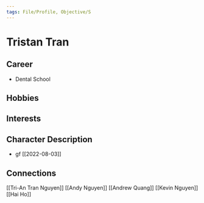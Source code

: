 ```yaml
---
tags: File/Profile, Objective/S
---
```


# Tristan Tran

## Career
- Dental School

## Hobbies


## Interests


## Character Description
- gf [[2022-08-03]]



## Connections

[[Tri-An Tran Nguyen]]
[[Andy Nguyen]]
[[Andrew Quang]]
[[Kevin Nguyen]]
[[Hai Ho]]



